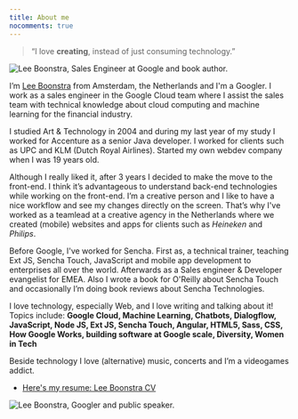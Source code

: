 ```yaml
---
title: About me
nocomments: true
---
```



> “I love <strong>creating</strong>, instead of just consuming technology.”

<img src="/images/profile.jpg" class="border img-fluid float-right" alt="Lee Boonstra, Sales Engineer at Google and book author." loading="lazy" />


I’m [Lee Boonstra](https://plus.google.com/117712452932146916020) from Amsterdam, the Netherlands and I'm a Googler. I work as a sales engineer in the Google Cloud team where I assist the sales team with technical knowledge about cloud computing and machine learning for the financial industry.

I studied Art & Technology in 2004 and during my last year of my study I worked for Accenture as a senior Java developer. I worked for clients such as UPC and KLM (Dutch Royal Airlines). Started my own webdev company when I was 19 years old.

Although I really liked it, after 3 years I decided to make the move to the front-end. I think it’s advantageous to understand back-end technologies while working on the front-end. I’m a creative person and I like to have a nice workflow and see my changes directly on the screen. That’s why I've worked as a teamlead at a creative agency in the Netherlands where we created (mobile) websites and apps for clients such as *Heineken* and *Philips*.

Before Google, I've worked for Sencha. First as, a technical trainer, teaching Ext JS, Sencha Touch, JavaScript and mobile app development to enterprises all over the world.
Afterwards as a Sales engineer & Developer evangelist for EMEA. Also I wrote a book for O'Reilly about Sencha Touch and occasionally I’m doing book reviews about Sencha Technologies.

I love technology, especially Web, and I love writing and talking about it!
Topics include: **Google Cloud, Machine Learning, Chatbots, Dialogflow, JavaScript, Node JS, Ext JS, Sencha Touch, Angular, HTML5, Sass, CSS, How Google Works, building software at Google scale, Diversity, Women in Tech**

Beside technology I love (alternative) music, concerts and I’m a videogames addict.

* [Here's my resume: Lee Boonstra CV](/images/lee.boonstra-resume.pdf)

<img src="/images/aboutme1.jpg" class="img-fluid border" alt="Lee Boonstra, Googler and public speaker." loading="lazy">
